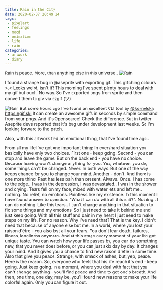 ```yaml
---
title: Rain in the City
date: 2020-02-07 20:49:14
tags:
 - pixelart
 - feelings
 - mood
 - animation
 - life
 - rain
categories: 
 - artwork
 - diary
---
```

Rain is peace. More, than anything else in this universe..
![Rain](https://cdna.artstation.com/p/assets/images/images/024/033/156/original/leksi-reppo-rainy2.gif)
<!-- more -->
I found a strange bug in @aseprite
 with exporting gif.
This glitching colours  >.<
Looks weird, isn't it?
This morning I've spent plenty hours to deal with my gif but ouch. No way. So I've exported pngs from sprite and then convert them to giv via ezgif (ツ) 

![Rain]()
But some hours ago I've found an excellent CLI tool by [@kornelski](https://twitter.com/kornelski): https://gif.ski 
It can create an awesome gifs in seconds by simple command from your pngs. And it's Opensource!
Check the difference.
But in twitter Aseprite devs reported that it's bug under development last weeks. So I'm looking forward to the patch.

Also, with this artwork tied an emotional thing, that I've found time ago..

From all my life I've got one important thing: 
In everyhard situation you basically have only two choices. First one - keep going. Second - you can stop and leave the game. But on the back end - you have no choice. Because leaving won't change anything for you.
Yes, whatever you do, some things can't be changed. Never. In both ways. But one of the way keeps chance for you to change your mind. Another - don't.
And there is one more thing. Past has less pain than present. Always.
Once, I has come to the edge.. I was in the depression, I was devastated.. I was in the shower and crying. Tears fell on my face, mixed with water jets and left me.. nothing. No relief, no emotions. Pointless like my existence.
In this moment I have found answer to question: "What I can do with all this shit?". Nothing.. I can do nothing. Like this tears.. I can't change anything in that situation to fix some things and my emotions. So I just need to take it behind me and just keep going. With all this stuff and pain in my heart I just need to make steps on my life. For no reason. Why I've need that? That is the key. I didn't need that because of anyone else but me. In a world, where you lost your raison d'étre - you also lost all your fears. You don't fear death, failures, illness, loneliness anymore. And at this stage every moment of your life got unique taste. You can watch how your life passes by, you can do something new, that you never does before, or you can just skip day by day. It changes  your mind. And it gives you a chance to find new raison d'etre in some time. Also that give you peace. Strange, with smack of ashes, but, yep, peace.
Here is the reason.
So, everyone who feels that his life reach it's end - keep going. Just keep going. In a moment, where you deal with fact that you can't change anything - you'll find peace and time to get one's breath. And then, one time, one day, may be, you'll found new reasons to make your life colorful again.
Only you can figure it out.

